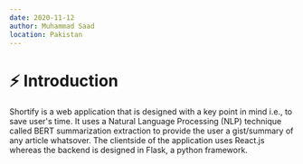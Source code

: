 ```yaml
---
date: 2020-11-12
author: Muhammad Saad
location: Pakistan
---
```


# ⚡️ Introduction

Shortify is a web application that is designed with a key point in mind i.e., to save user's time. It uses a Natural Language Processing (NLP) technique called BERT summarization extraction to provide the user a gist/summary of any article whatsover. The clientside of the application uses React.js whereas the backend is designed in Flask, a python framework.
